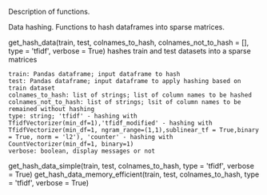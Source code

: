 Description of functions.

Data hashing. Functions to hash dataframes into sparse matrices.

  get_hash_data(train, test, colnames_to_hash, colnames_not_to_hash = [], type = 'tfidf', verbose = True)
    hashes train and test datasets into a sparse matrices
    
    train: Pandas dataframe; input dataframe to hash
    test: Pandas dataframe; input dataframe to apply hashing based on train dataset
    colnames_to_hash: list of strings; list of column names to be hashed
    colnames_not_to_hash: list of strings; lsit of column names to be remained without hashing
    type: string; 'tfidf' - hashing with TfidfVectorizer(min_df=1),'tfidf_modified' - hashing with TfidfVectorizer(min_df=1, ngram_range=(1,1),sublinear_tf = True,binary = True, norm = 'l2'), 'counter' - hashing with CountVectorizer(min_df=1, binary=1)
    verbose: boolean, display messages or not
    
  get_hash_data_simple(train, test, colnames_to_hash, type = 'tfidf', verbose = True)
  get_hash_data_memory_efficient(train, test, colnames_to_hash, type = 'tfidf', verbose = True)
